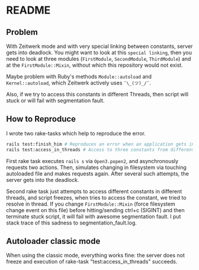 # README

## Problem

With Zeitwerk mode and with very special linking between constants, server gets into deadlock.
You might want to look at this `special linking`, then you need to look at three modules
(`FirstModule`, `SecondModule`, `ThirdModule`) and at the `FirstModule::Mixin`,
without which this repository would not exist.

Maybe problem with Ruby's methods `Module::autoload` and `Kernel::autoload`,
which Zeitwerk actively uses `¯\_(ツ)_/¯`.

Also, if we try to access this constants in different Threads,
then script will stuck or will fail with segmentation fault.

## How to Reproduce

I wrote two rake-tasks which help to reproduce the error.

```bash
rails test:finish_him # Reproduces an error when an application gets into a deadlock during autoloading
rails test:access_in_threads # Access to three constants from different threads, which causes script execution to freeze
```

First rake task executes `rails s` via `Open3.popen2`, and asynchronously requests two actions.
Then, simulates changing in filesystem via touching autoloaded file and makes requests again.
After several such attempts, the server gets into the deadlock.

Second rake task just attempts to access different constants in different threads,
and script freezes, when tries to access the constant, we tried to resolve in thread.
If you change `FirstModule::Mixin` (force filesystem change event on this file)
before hitting/sending ctrl+c (SIGINT) and then terminate stuck script,
it will fail with awesome segmentation fault.
I put stack trace of this sadness to segmentation_fault.log.

## Autoloader classic mode

When using the classic mode, everything works fine:
the server does not freeze and execution of rake-task "test:access_in_threads" succeeds.
